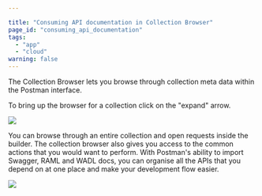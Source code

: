 ```yaml
---

title: "Consuming API documentation in Collection Browser"
page_id: "consuming_api_documentation"
tags: 
  - "app"
  - "cloud"
warning: false
---
```


The Collection Browser lets you browse through collection meta data within the Postman interface.

To bring up the browser for a collection click on the "expand" arrow.

[![](https://www.getpostman.com/img/v1/docs/consuming_API_documentation/consuming_API_documentation_1.png)
][0]

You can browse through an entire collection and open requests inside the builder. The collection browser also gives you access to the common actions that you would want to perform. With Postman's ability to import Swagger, RAML and WADL docs, you can organise all the APIs that you depend on at one place and make your development flow easier.

[![](https://www.getpostman.com/img/v1/docs/consuming_API_documentation/consuming_API_documentation_2.png)
][1]


[0]: https://www.getpostman.com/img/v1/docs/consuming_API_documentation/consuming_API_documentation_1.png
[1]: https://www.getpostman.com/img/v1/docs/consuming_API_documentation/consuming_API_documentation_2.png
